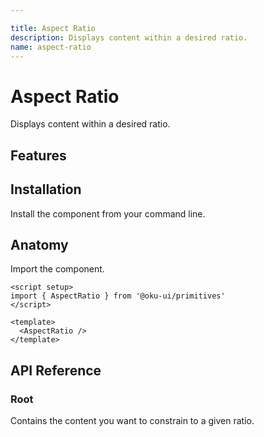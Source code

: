 ```yaml
---

title: Aspect Ratio
description: Displays content within a desired ratio.
name: aspect-ratio
---
```


# Aspect Ratio

<Description>
Displays content within a desired ratio.
</Description>

<ComponentPreview name="AspectRatio" />

## Features

<Highlights
  :features="[
    'Accepts any custom ratio.'
  ]"
/>

## Installation

Install the component from your command line.

<InstallationTabs value="oku-primitives" />

## Anatomy

Import the component.

```vue
<script setup>
import { AspectRatio } from '@oku-ui/primitives'
</script>

<template>
  <AspectRatio />
</template>
```

## API Reference

### Root

Contains the content you want to constrain to a given ratio.

<!-- @include: @/meta/AspectRatio.md -->
